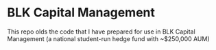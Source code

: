 # BLK Capital Management

This repo olds the code that I have prepared for use in BLK Capital Management (a national student-run hedge fund with ~$250,000 AUM)